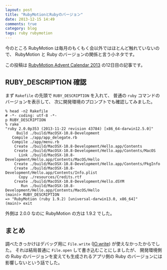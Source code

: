 ```yaml
---
layout: post
title: "RubyMotionとRubyのバージョン"
date: 2013-12-15 14:49
comments: true
category: blog
tags: ruby rubymotion
---
```

今のところ RubyMotion は毎月のもくもく会以外ではほとんど触れていないので、
RubyMotion と Ruby のバージョンの関係と言う小ネタです。

この投稿は
[RubyMotion Advent Calendar 2013](http://qiita.com/advent-calendar/2013/rubymotion)
の12日目の記事です。

<!--more-->

## RUBY_DESCRIPTION 確認

まず `Rakefile` の先頭で `RUBY_DESCRIPTION` を入れて、
普通の `ruby` コマンドのバージョンを表示して、
次に開発環境のプロンプトでも確認してみました。

```console
% head -n2 Rakefile
# -*- coding: utf-8 -*-
p RUBY_DESCRIPTION
% rake
"ruby 2.0.0p353 (2013-11-22 revision 43784) [x86_64-darwin12.5.0]"
     Build ./build/MacOSX-10.8-Development
   Compile ./app/app_delegate.rb
   Compile ./app/menu.rb
    Create ./build/MacOSX-10.8-Development/Hello.app/Contents
    Create ./build/MacOSX-10.8-Development/Hello.app/Contents/MacOS
      Link ./build/MacOSX-10.8-Development/Hello.app/Contents/MacOS/Hello
    Create ./build/MacOSX-10.8-Development/Hello.app/Contents/PkgInfo
    Create ./build/MacOSX-10.8-Development/Hello.app/Contents/Info.plist
      Copy ./resources/Credits.rtf
    Create ./build/MacOSX-10.8-Development/Hello.dSYM
       Run ./build/MacOSX-10.8-Development/Hello.app/Contents/MacOS/Hello
(main)> RUBY_DESCRIPTION
=> "RubyMotion (ruby 1.9.2) [universal-darwin13.0, x86_64]"
(main)> exit
```

外側は 2.0.0 なのに RubyMotion の方は 1.9.2 でした。

## まとめ

調べたきっかけはデバッグ用に `File.write`
([IO.write](http://docs.ruby-lang.org/ja/2.0.0/class/IO.html#S_WRITE))
が使えなかったからでした。
それは結局普通に `File.open` して書き込むことにしましたが、
開発環境側の Ruby のバージョンを変えても生成されるアプリ側の
Ruby のバージョンには影響しないという話でした。
